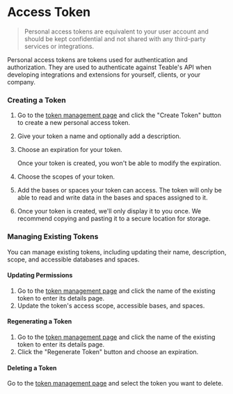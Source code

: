 # Access Token

> Personal access tokens are equivalent to your user account and should be kept confidential and not shared with any third-party services or integrations.

Personal access tokens are tokens used for authentication and authorization. They are used to authenticate against Teable's API when developing integrations and extensions for yourself, clients, or your company.

### Creating a Token

1. Go to the [token management page](https://app.teable.cn/setting/personal-access-token) and click the "Create Token" button to create a new personal access token.

2. Give your token a name and optionally add a description.

3. Choose an expiration for your token.

   Once your token is created, you won't be able to modify the expiration.

4. Choose the scopes of your token.

5. Add the bases or spaces your token can access. The token will only be able to read and write data in the bases and spaces assigned to it.

6. Once your token is created, we'll only display it to you once. We recommend copying and pasting it to a secure location for storage.

### Managing Existing Tokens

You can manage existing tokens, including updating their name, description, scope, and accessible databases and spaces.

#### Updating Permissions

1. Go to the [token management page](https://app.teable.cn/setting/personal-access-token) and click the name of the existing token to enter its details page.
2. Update the token's access scope, accessible bases, and spaces.

#### Regenerating a Token

1. Go to the [token management page](https://app.teable.cn/setting/personal-access-token) and click the name of the existing token to enter its details page.
2. Click the "Regenerate Token" button and choose an expiration.

#### Deleting a Token

Go to the [token management page](https://app.teable.cn/setting/personal-access-token) and select the token you want to delete.